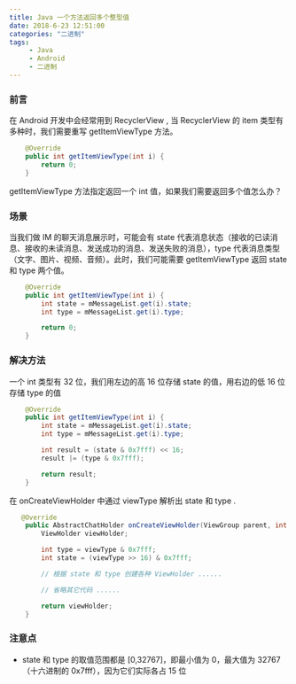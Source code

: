 ```yaml
---
title: Java 一个方法返回多个整型值
date: 2018-6-23 12:51:00
categories: "二进制"
tags:
     - Java
     - Android
     - 二进制
---
```


<meta name="referrer" content="no-referrer">





### 前言

在 Android 开发中会经常用到 RecyclerView , 当 RecyclerView 的 item 类型有多种时，我们需要重写 getItemViewType 方法。

```Java
    @Override
    public int getItemViewType(int i) {
        return 0;
    }
```

getItemViewType 方法指定返回一个 int 值，如果我们需要返回多个值怎么办？

### 场景

当我们做 IM 的聊天消息展示时，可能会有 state 代表消息状态（接收的已读消息、接收的未读消息、发送成功的消息、发送失败的消息），type 代表消息类型（文字、图片、视频、音频）。此时，我们可能需要 getItemViewType 返回 state 和 type 两个值。

```Java
    @Override
    public int getItemViewType(int i) {
        int state = mMessageList.get(i).state;
        int type = mMessageList.get(i).type;

        return 0;
    }
```

### 解决方法

一个 int 类型有 32 位，我们用左边的高 16 位存储 state 的值，用右边的低 16 位存储 type 的值

```Java
    @Override
    public int getItemViewType(int i) {
        int state = mMessageList.get(i).state;
        int type = mMessageList.get(i).type;

        int result = (state & 0x7fff) << 16;
        result |= (type & 0x7fff);

        return result;
    }
```

在 onCreateViewHolder 中通过 viewType 解析出 state 和 type .

```Java
   @Override
    public AbstractChatHolder onCreateViewHolder(ViewGroup parent, int viewType) {
        ViewHolder viewHolder;

        int type = viewType & 0x7fff;
        int state = (viewType >> 16) & 0x7fff;

        // 根据 state 和 type 创建各种 ViewHolder ......

        // 省略其它代码 ......

        return viewHolder;
    }
```

### 注意点

- state 和 type 的取值范围都是 [0,32767]，即最小值为 0，最大值为 32767（十六进制的 0x7fff），因为它们实际各占 15 位

